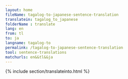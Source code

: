 ```yaml
---
layout: home
fileName: tagalog-to-japanese-sentence-translation
translatein: tagalog_to_japanese
folderName : translate
lang: en
from: tl
to: ja
langname: tagalog-to
permalink: /tagalog-to-japanese-sentence-translation
tool: sentence-translations
matchurls: en&&tl&&ja
---
```

{% include section/translateinto.html %}
